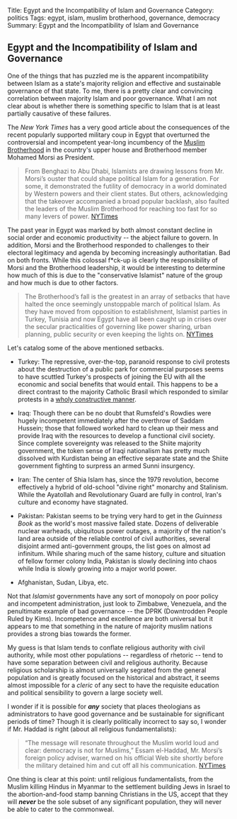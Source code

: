 Title: Egypt and the Incompatibility of Islam and Governance
Category: politics
Tags: egypt, islam, muslim brotherhood, governance, democracy
Summary: Egypt and the Incompatibility of Islam and Governance

## Egypt and the Incompatibility of Islam and Governance

One of the things that has puzzled me is the apparent incompatibility between Islam as a state's
majority religion and effective and sustainable governance of that state. To me, there is a 
pretty clear and convincing correlation between majority Islam and poor governance. What I am 
not clear about is whether there is something specific to Islam that is at least partially 
causative of these failures.

The *New York Times* has a very good article about the consequences of the recent popularly 
supported military coup in Egypt that overturned the controversial and incompetent year-long 
incumbency of the [Muslim Brotherhood](http://en.wikipedia.org/wiki/Muslim_Brotherhood) in the 
country's upper house and Brotherhood member Mohamed Morsi as President.

>From Benghazi to Abu Dhabi, Islamists are drawing lessons from Mr. Morsi’s ouster that could 
shape political Islam for a generation. For some, it demonstrated the futility of democracy in 
a world dominated by Western powers and their client states. But others, acknowledging that the 
takeover accompanied a broad popular backlash, also faulted the leaders of the Muslim Brotherhood 
for reaching too fast for so many levers of power.
[NYTimes](http://www.nytimes.com/2013/07/05/world/middleeast/for-islamists-lessons-in-politics-and-governing.html?partner=rss&emc=rss&_r=0) 

The past year in Egypt was marked by both almost constant decline in social order and economic 
productivity -- the abject failure to govern. In addition, Morsi and the Brotherhood responded 
to challenges to their electoral legitimacy and agenda by becoming increasingly authoritatian. 
Bad on both fronts. While this colossal f*ck-up is clearly the responsibility of Morsi and the 
Brotherhood leadership, it would be interesting to determine how much of this is due to the 
"conservative Islamist" nature of the group and how much is due to other factors. 

>The Brotherhood’s fall is the greatest in an array of setbacks that have halted the once 
seemingly unstoppable march of political Islam. As they have moved from opposition to 
establishment, Islamist parties in Turkey, Tunisia and now Egypt have all been caught up in 
crises over the secular practicalities of governing like power sharing, urban planning, public 
security or even keeping the lights on.
[NYTimes](http://www.nytimes.com/2013/07/05/world/middleeast/for-islamists-lessons-in-politics-and-governing.html?partner=rss&emc=rss&_r=0) 

Let's catalog some of the above mentioned setbacks.

- Turkey: The repressive, over-the-top, paranoid response to civil protests about the 
destruction of a public park for commercial purposes seems to have scuttled Turkey's prospects 
of joining the EU with all the economic and social benefits that would entail. This happens to
be a direct contrast to the majority Catholic Brasil which responded to similar protests in a 
[wholy constructive manner](./rousseff-follows-through.html).

- Iraq: Though there can be no doubt that Rumsfeld's Rowdies were hugely incompetent immediately
after the overthrow of Saddam Hussein; those that followed worked hard to clean up their mess 
and provide Iraq with the resources to develop a functional civil society. Since complete 
sovereignty was released to the Shiite majority government, the token sense of Iraqi nationalism
has pretty much dissolved with Kurdistan being an effective separate state and the Shiite 
government fighting to surpress an armed Sunni insurgency.  

- Iran: The center of Shia Islam has, since the 1979 revolution, become effectively a hybrid of 
old-school "divine right" monarchy and Stalinism. While the Ayatollah and Revolutionary Guard 
are fully in control, Iran's culture and economy have stagnated. 

- Pakistan: Pakistan seems to be trying very hard to get in the *Guinness Book* as the world's 
most massive failed state. Dozens of deliverable nuclear warheads, ubiquitous power outages, a 
majority of the nation's land area outside of the reliable control of civil authorities, several
disjoint armed anti-government groups, the list goes on almost ad infinitum. While sharing much 
of the same history, culture and situation of fellow former colony India, Pakistan is slowly 
declining into chaos while India is slowly growing into a major world power.

- Afghanistan, Sudan, Libya, etc.

Not that *Islamist* governments have any sort of monopoly on poor policy and incompetent 
administration, just look to Zimbabwe, Venezuela, and the penultimate example of bad governance 
-- the DPRK (Downtrodden People Ruled by Kims). Incompetence and excellence are both universal 
but it appears to me that something in the nature of majority muslim nations provides a strong 
bias towards the former.

My guess is that Islam tends to conflate religious authority with civil authority, while most 
other populations -- regardless of rhetoric -- tend to have some separation between civil and 
religious authority. Because religious scholarship is almost universally segrated from the 
general population and is greatly focused on the historical and abstract, it seems almost 
impossible for a *cleric* of any sect to have the requisite education and political sensibility 
to govern a large society well.

I wonder if it is possible for ***any*** society that places theologians as administrators to 
have good governance and be sustainable for significant periods of time? Though it is clearly 
politically incorrect to say so, I wonder if Mr. Haddad is right (about all religious 
fundamentalists):
 
> “The message will resonate throughout the Muslim world loud and clear: democracy is not for 
Muslims,” Essam el-Haddad, Mr. Morsi’s foreign policy adviser, warned on his official Web site 
shortly before the military detained him and cut off all his communication. 
[NYTimes](http://www.nytimes.com/2013/07/05/world/middleeast/for-islamists-lessons-in-politics-and-governing.html?partner=rss&emc=rss&_r=0) 

One thing is clear at this point: until religious fundamentalists, from the Muslim killing Hindus 
in Myanmar to the settlement building Jews in Israel to the abortion-and-food stamp banning 
Christians in the US, accept that they will ***never*** be the sole subset of any significant 
population, they will never be able to cater to the commonweal.
